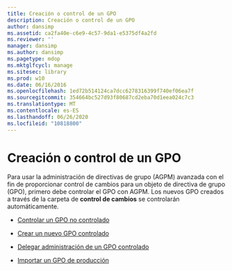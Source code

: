 ```yaml
---
title: Creación o control de un GPO
description: Creación o control de un GPO
author: dansimp
ms.assetid: ca2fa40e-c6e9-4c57-9da1-e5375df4a2fd
ms.reviewer: ''
manager: dansimp
ms.author: dansimp
ms.pagetype: mdop
ms.mktglfcycl: manage
ms.sitesec: library
ms.prod: w10
ms.date: 06/16/2016
ms.openlocfilehash: 1ed72b514124ca7dcc6278316399f740ef06ea7f
ms.sourcegitcommit: 354664bc527d93f80687cd2eba70d1eea024c7c3
ms.translationtype: MT
ms.contentlocale: es-ES
ms.lasthandoff: 06/26/2020
ms.locfileid: "10818800"
---
```

# Creación o control de un GPO


Para usar la administración de directivas de grupo (AGPM) avanzada con el fin de proporcionar control de cambios para un objeto de directiva de grupo (GPO), primero debe controlar el GPO con AGPM. Los nuevos GPO creados a través de la carpeta de **control de cambios** se controlarán automáticamente.

-   [Controlar un GPO no controlado](control-an-uncontrolled-gpo-agpm40.md)

-   [Crear un nuevo GPO controlado](create-a-new-controlled-gpo-agpm40.md)

-   [Delegar administración de un GPO controlado](delegate-management-of-a-controlled-gpo-agpm40.md)

-   [Importar un GPO de producción](import-a-gpo-from-production-agpm40-app.md)

 

 





